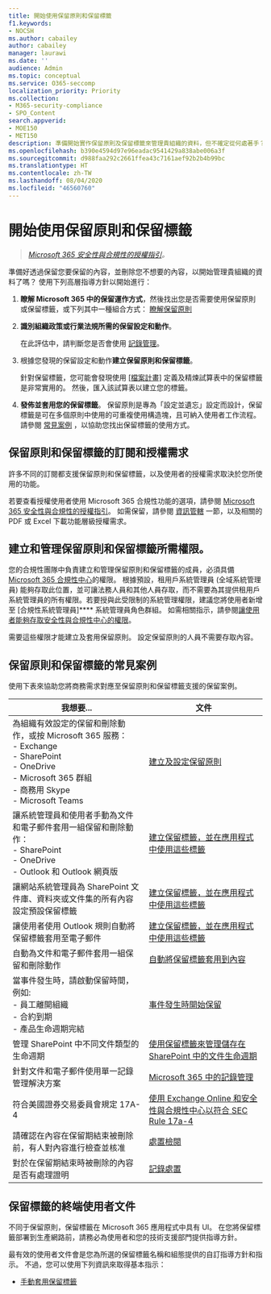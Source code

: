```yaml
---
title: 開始使用保留原則和保留標籤
f1.keywords:
- NOCSH
ms.author: cabailey
author: cabailey
manager: laurawi
ms.date: ''
audience: Admin
ms.topic: conceptual
ms.service: O365-seccomp
localization_priority: Priority
ms.collection:
- M365-security-compliance
- SPO_Content
search.appverid:
- MOE150
- MET150
description: 準備開始實作保留原則及保留標籤來管理貴組織的資料，但不確定從何處著手？ 若要開始進行，請參閱一些實用的指導方針。
ms.openlocfilehash: b390e4594d97e96eadac9541429a838abe006a3f
ms.sourcegitcommit: d988faa292c2661ffea43c7161aef92b2b4b99bc
ms.translationtype: HT
ms.contentlocale: zh-TW
ms.lasthandoff: 08/04/2020
ms.locfileid: "46560760"
---
```

# <a name="get-started-with-retention-policies-and-retention-labels"></a>開始使用保留原則和保留標籤

>*[Microsoft 365 安全性與合規性的授權指引](https://aka.ms/ComplianceSD)。*

準備好透過保留您要保留的內容，並刪除您不想要的內容，以開始管理貴組織的資料了嗎？ 使用下列高層指導方針以開始進行：

1. **瞭解 Microsoft 365 中的保留運作方式**，然後找出您是否需要使用保留原則或保留標籤，或下列其中一種組合方式： [瞭解保留原則](retention.md)

2. **識別組織政策或行業法規所需的保留設定和動作**。
    
    在此評估中，請判斷您是否會使用 [記錄管理](records-management.md)。

3. 根據您發現的保留設定和動作**建立保留原則和保留標籤**。
    
    針對保留標籤，您可能會發現使用 [[檔案計畫]](file-plan-manager.md) 定義及精煉試算表中的保留標籤是非常實用的。 然後，匯入該試算表以建立您的標籤。
    
3. **發佈並套用您的保留標籤**。 保留原則是專為「設定並遺忘」設定而設計，保留標籤是可在多個原則中使用的可重複使用構造塊，且可納入使用者工作流程。 請參閱 [常見案例](#common-scenarios-for-retention-policies-and-retention-labels) ，以協助您找出保留標籤的使用方式。 

## <a name="subscription-and-licensing-requirements-for-retention-policies-and-retention-labels"></a>保留原則和保留標籤的訂閱和授權需求

許多不同的訂閱都支援保留原則和保留標籤，以及使用者的授權需求取決於您所使用的功能。

若要查看授權使用者使用 Microsoft 365 合規性功能的選項，請參閱 [Microsoft 365 安全性與合規性的授權指引](https://aka.ms/ComplianceSD)。 如需保留，請參閱 [資訊管轄](https://docs.microsoft.com/office365/servicedescriptions/microsoft-365-service-descriptions/microsoft-365-tenantlevel-services-licensing-guidance/microsoft-365-security-compliance-licensing-guidance#information-governance) 一節，以及相關的 PDF 或 Excel 下載功能層級授權需求。

## <a name="permissions-required-to-create-and-manage-retention-policies-and-retention-labels"></a>建立和管理保留原則和保留標籤所需權限。

您的合規性團隊中負責建立和管理保留原則和保留標籤的成員，必須具備 [Microsoft 365 合規性中心](https://compliance.microsoft.com/)的權限。 根據預設，租用戶系統管理員 (全域系統管理員) 能夠存取此位置，並可讓法務人員和其他人員存取，而不需要為其提供租用戶系統管理員的所有權限。若要授與此受限制的系統管理權限，建議您將使用者新增至 [合規性系統管理員]**** 系統管理員角色群組。 如需相關指示，請參閱[讓使用者能夠存取安全性與合規性中心的權限](https://docs.microsoft.com/microsoft-365/security/office-365-security/grant-access-to-the-security-and-compliance-center)。

需要這些權限才能建立及套用保留原則。 設定保留原則的人員不需要存取內容。

## <a name="common-scenarios-for-retention-policies-and-retention-labels"></a>保留原則和保留標籤的常見案例

使用下表來協助您將商務需求對應至保留原則和保留標籤支援的保留案例。

|我想要...|文件|
|----------------|---------------|
|為組織有效設定的保留和刪除動作，或按 Microsoft 365 服務： <br />- Exchange  <br />- SharePoint  <br />- OneDrive  <br />- Microsoft 365 群組 <br />- 商務用 Skype  <br />- Microsoft Teams  |[建立及設定保留原則](create-retention-policies.md)|
|讓系統管理員和使用者手動為文件和電子郵件套用一組保留和刪除動作： <br />- SharePoint <br />- OneDrive <br />- Outlook 和 Outlook 網頁版|[建立保留標籤，並在應用程式中使用這些標籤](create-apply-retention-labels.md)|
|讓網站系統管理員為 SharePoint 文件庫、資料夾或文件集的所有內容設定預設保留標籤|[建立保留標籤，並在應用程式中使用這些標籤](create-apply-retention-labels.md)|
|讓使用者使用 Outlook 規則自動將保留標籤套用至電子郵件|[建立保留標籤，並在應用程式中使用這些標籤](create-apply-retention-labels.md)|
|自動為文件和電子郵件套用一組保留和刪除動作 |[自動將保留標籤套用到內容](apply-retention-labels-automatically.md)|
|當事件發生時，請啟動保留時間，例如:  <br />- 員工離開組織 <br />- 合約到期 <br />- 產品生命週期完結| [事件發生時開始保留](event-driven-retention.md)|
|管理 SharePoint 中不同文件類型的生命週期| [使用保留標籤來管理儲存在 SharePoint 中的文件生命週期](auto-apply-retention-labels-scenario.md)|
|針對文件和電子郵件使用單一記錄管理解決方案 |[Microsoft 365 中的記錄管理](records-management.md) |
|符合美國證券交易委員會規定 17A-4|[使用 Exchange Online 和安全性與合規性中心以符合 SEC Rule 17a-4](use-exchange-online-to-comply-with-sec-rule-17a-4.md) |
|請確認在內容在保留期結束被刪除前，有人對內容進行檢查並核准|[處置檢閱](disposition.md#disposition-reviews) |
|對於在保留期結束時被刪除的內容是否有處理證明|[記錄處置](disposition.md#disposition-of-records) |

## <a name="end-user-documentation-for-retention-labels"></a>保留標籤的終端使用者文件

不同于保留原則，保留標籤在 Microsoft 365 應用程式中具有 UI。 在您將保留標籤部署到生產網路前，請務必為使用者和您的技術支援部門提供指導方針。

最有效的使用者文件會是您為所選的保留標籤名稱和組態提供的自訂指導方針和指示。 不過，您可以使用下列資訊來取得基本指示：

- [手動套用保留標籤](create-apply-retention-labels.md#manually-apply-retention-labels)
